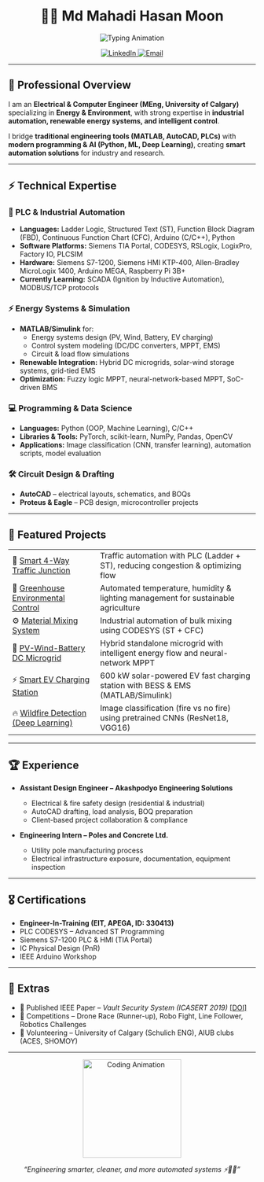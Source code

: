 <h1 align="center">👨‍💻 Md Mahadi Hasan Moon</h1>

<p align="center">
  <img src="https://readme-typing-svg.herokuapp.com?font=Fira+Code&size=22&duration=3000&pause=1000&color=00C2FF&center=true&vCenter=true&width=700&lines=Electrical+%26+Computer+Engineer;Automation+%7C+Control+Systems+%7C+Energy;PLC+%26+Industrial+Automation;MATLAB+%7C+Python+%7C+AI+Applications" alt="Typing Animation" />
</p>

<p align="center">
  <a href="https://www.linkedin.com/in/md-mahadi-hasan-moon-a5b5b9187/" target="_blank">
    <img src="https://img.shields.io/badge/LinkedIn-Profile-blue?style=for-the-badge&logo=linkedin" alt="LinkedIn"/>
  </a>
  <a href="mailto:mahadihasanmoon95@gmail.com">
    <img src="https://img.shields.io/badge/Email-Contact%20Me-red?style=for-the-badge&logo=gmail" alt="Email"/>
  </a>
</p>

---

## 🚀 Professional Overview
I am an **Electrical & Computer Engineer (MEng, University of Calgary)** specializing in **Energy & Environment**, with strong expertise in **industrial automation, renewable energy systems, and intelligent control**.  

I bridge **traditional engineering tools (MATLAB, AutoCAD, PLCs)** with **modern programming & AI (Python, ML, Deep Learning)**, creating **smart automation solutions** for industry and research.  

---

## ⚡ Technical Expertise

### 🔌 PLC & Industrial Automation
- **Languages:** Ladder Logic, Structured Text (ST), Function Block Diagram (FBD), Continuous Function Chart (CFC), Arduino (C/C++), Python  
- **Software Platforms:** Siemens TIA Portal, CODESYS, RSLogix, LogixPro, Factory IO, PLCSIM  
- **Hardware:** Siemens S7-1200, Siemens HMI KTP-400, Allen-Bradley MicroLogix 1400, Arduino MEGA, Raspberry Pi 3B+  
- **Currently Learning:** SCADA (Ignition by Inductive Automation), MODBUS/TCP protocols  

### ⚡ Energy Systems & Simulation
- **MATLAB/Simulink** for:
  - Energy systems design (PV, Wind, Battery, EV charging)
  - Control system modeling (DC/DC converters, MPPT, EMS)
  - Circuit & load flow simulations
- **Renewable Integration:** Hybrid DC microgrids, solar-wind storage systems, grid-tied EMS  
- **Optimization:** Fuzzy logic MPPT, neural-network-based MPPT, SoC-driven BMS  

### 💻 Programming & Data Science
- **Languages:** Python (OOP, Machine Learning), C/C++  
- **Libraries & Tools:** PyTorch, scikit-learn, NumPy, Pandas, OpenCV  
- **Applications:** Image classification (CNN, transfer learning), automation scripts, model evaluation  

### 🛠️ Circuit Design & Drafting
- **AutoCAD** – electrical layouts, schematics, and BOQs  
- **Proteus & Eagle** – PCB design, microcontroller projects  

---

## 🌟 Featured Projects

<table>
  <tr>
    <td>🚦 <a href="https://github.com/Moon765/Smart-4-Way-Traffic-Junction">Smart 4-Way Traffic Junction</a></td>
    <td>Traffic automation with PLC (Ladder + ST), reducing congestion & optimizing flow</td>
  </tr>
  <tr>
    <td>🌱 <a href="https://github.com/Moon765/Greenhouse-Environmental-Control">Greenhouse Environmental Control</a></td>
    <td>Automated temperature, humidity & lighting management for sustainable agriculture</td>
  </tr>
  <tr>
    <td>⚙️ <a href="https://github.com/Moon765/Material-Mixing-System">Material Mixing System</a></td>
    <td>Industrial automation of bulk mixing using CODESYS (ST + CFC)</td>
  </tr>
  <tr>
    <td>🔋 <a href="https://github.com/Moon765/PV-Wind-Battery-Based-DC-Microgrid">PV-Wind-Battery DC Microgrid</a></td>
    <td>Hybrid standalone microgrid with intelligent energy flow and neural-network MPPT</td>
  </tr>
  <tr>
    <td>⚡ <a href="https://github.com/Moon765/Smart-EV-Charging-Station">Smart EV Charging Station</a></td>
    <td>600 kW solar-powered EV fast charging station with BESS & EMS (MATLAB/Simulink)</td>
  </tr>
  <tr>
    <td>🔥 <a href="https://github.com/Moon765/WILDFIRE-DETECTION-USING-DEEP-LEARNING">Wildfire Detection (Deep Learning)</a></td>
    <td>Image classification (fire vs no fire) using pretrained CNNs (ResNet18, VGG16)</td>
  </tr>
</table>

---

## 🏆 Experience
- **Assistant Design Engineer – Akashpodyo Engineering Solutions**  
  - Electrical & fire safety design (residential & industrial)  
  - AutoCAD drafting, load analysis, BOQ preparation  
  - Client-based project collaboration & compliance  

- **Engineering Intern – Poles and Concrete Ltd.**  
  - Utility pole manufacturing process  
  - Electrical infrastructure exposure, documentation, equipment inspection  

---

## 🎖️ Certifications
- **Engineer-In-Training (EIT, APEGA, ID: 330413)**  
- PLC CODESYS – Advanced ST Programming  
- Siemens S7-1200 PLC & HMI (TIA Portal)  
- IC Physical Design (PnR)  
- IEEE Arduino Workshop  

---

## 🎯 Extras
- 📄 Published IEEE Paper – *Vault Security System (ICASERT 2019)* [[DOI]](https://doi.org/10.1109/ICASERT.2019.8934658)  
- 🏁 Competitions – Drone Race (Runner-up), Robo Fight, Line Follower, Robotics Challenges  
- 🤝 Volunteering – University of Calgary (Schulich ENG), AIUB clubs (ACES, SHOMOY)  

---

<p align="center">
  <img src="https://media.giphy.com/media/QssGEmpkyEOhBCb7e1/giphy.gif" width="200px" alt="Coding Animation" />
</p>

<p align="center">
  <i>“Engineering smarter, cleaner, and more automated systems ⚡🌱🤖”</i>
</p>
